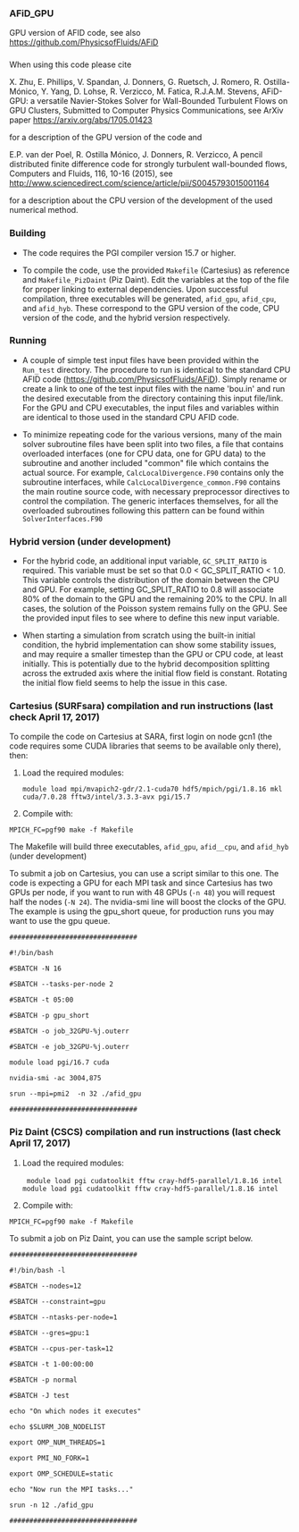 ### AFiD_GPU
GPU version of AFID code, see also https://github.com/PhysicsofFluids/AFiD

###
When using this code please cite 

X. Zhu, E. Phillips, V. Spandan, J. Donners, G. Ruetsch, J. Romero, R. Ostilla-Mónico, Y. Yang, D. Lohse, R. Verzicco, M. Fatica, R.J.A.M. Stevens,
AFiD-GPU: a versatile Navier-Stokes Solver for Wall-Bounded Turbulent Flows on GPU Clusters,
Submitted to Computer Physics Communications, see ArXiv paper https://arxiv.org/abs/1705.01423

for a description of the GPU version of the code and 

E.P. van der Poel, R. Ostilla Mónico, J. Donners, R. Verzicco, A pencil distributed finite difference code for strongly turbulent wall-bounded flows, Computers and Fluids, 116, 10-16 (2015), see http://www.sciencedirect.com/science/article/pii/S0045793015001164

for a description about the CPU version of the development of the used numerical method.


### Building
* The code requires the PGI compiler version 15.7 or higher.

* To compile the code, use the provided `Makefile` (Cartesius) as reference and  `Makefile_PizDaint` (Piz Daint). Edit the variables at the top of the file for proper linking to external dependencies. Upon successful compilation, three executables will be generated, `afid_gpu`, `afid_cpu`, and `afid_hyb`. These correspond to the GPU version of the code, CPU version of the code, and the hybrid version respectively.  

### Running
* A couple of simple test input files have been provided within the `Run_test` directory. The procedure to run is identical to the standard CPU AFID code (https://github.com/PhysicsofFluids/AFiD). Simply rename or create a link to one of the test input files with the name 'bou.in' and run the desired executable from the directory containing this input file/link. For the GPU and CPU executables, the input files and variables within are identical to those used in the standard CPU AFID code. 

* To minimize repeating code for the various versions, many of the main solver subroutine files have been split into two files, a file that contains overloaded interfaces (one for CPU data, one for GPU data) to the subroutine and another included "common" file which contains the actual source. For example, `CalcLocalDivergence.F90` contains only the subroutine interfaces, while `CalcLocalDivergence_common.F90` contains the main routine source code, with necessary preprocessor directives to control the compilation. The generic interfaces themselves, for all the overloaded subroutines following this pattern can be found within `SolverInterfaces.F90` 

### Hybrid version (under development)
* For the hybrid code, an additional input variable, `GC_SPLIT_RATIO` is required. This variable must be set so that 0.0 < GC_SPLIT_RATIO < 1.0. This variable controls the distribution of the domain between the CPU and GPU. For example, setting GC_SPLIT_RATIO to 0.8 will associate 80% of the domain to the GPU and the remaining 20% to the CPU. In all cases, the solution of the Poisson system remains fully on the GPU. See the provided input files to see where to define this new input variable.

* When starting a simulation from scratch using the built-in initial condition, the hybrid implementation can show some stability issues, and may require a smaller timestep than the GPU or CPU code, at least initially. This is potentially due to the hybrid decomposition splitting across the extruded axis where the initial flow field is constant. Rotating the initial flow field seems to help the issue in this case. 

### Cartesius (SURFsara) compilation and run instructions (last check April 17, 2017)
To compile the code on Cartesius at SARA, first login on node gcn1 (the code requires some CUDA libraries that seems to be available only there), then:

1) Load the required modules:

   `module load mpi/mvapich2-gdr/2.1-cuda70 hdf5/mpich/pgi/1.8.16 mkl cuda/7.0.28 fftw3/intel/3.3.3-avx pgi/15.7`

2) Compile with:

  `MPICH_FC=pgf90 make -f Makefile `

The Makefile will build three executables, `afid_gpu`, `afid__cpu`, and `afid_hyb` (under development)

To submit a job on Cartesius, you can use a script similar to this one. The code is expecting a GPU for each MPI task and since Cartesius has two GPUs per node, if you want to run with 48 GPUs (`-n 48`) you will request half the nodes (`-N 24`). The nvidia-smi line will boost the clocks of the GPU. The example is using the gpu_short queue, for production runs you may want to use the gpu queue.

`################################`

`#!/bin/bash`

`#SBATCH -N 16`

`#SBATCH --tasks-per-node 2`

`#SBATCH -t 05:00`

`#SBATCH -p gpu_short`

`#SBATCH -o job_32GPU-%j.outerr`

`#SBATCH -e job_32GPU-%j.outerr`

`module load pgi/16.7 cuda`

`nvidia-smi -ac 3004,875`

`srun --mpi=pmi2  -n 32 ./afid_gpu`

`################################`

### Piz Daint (CSCS) compilation and run instructions (last check April 17, 2017)

1) Load the required modules:

   ` module load pgi cudatoolkit fftw cray-hdf5-parallel/1.8.16 intel`
   ` module load pgi cudatoolkit fftw cray-hdf5-parallel/1.8.16 intel`
   
2) Compile with:

  `MPICH_FC=pgf90 make -f Makefile `

To submit a job on Piz Daint, you can use the sample script below. 

`################################`

`#!/bin/bash -l`

`#SBATCH --nodes=12`

`#SBATCH --constraint=gpu`

`#SBATCH --ntasks-per-node=1`

`#SBATCH --gres=gpu:1`

`#SBATCH --cpus-per-task=12`

`#SBATCH -t 1-00:00:00`

`#SBATCH -p normal`

`#SBATCH -J test`

`echo "On which nodes it executes"`

`echo $SLURM_JOB_NODELIST`

`export OMP_NUM_THREADS=1`

`export PMI_NO_FORK=1`

`export OMP_SCHEDULE=static`

`echo "Now run the MPI tasks..."`

`srun -n 12 ./afid_gpu`

`################################`